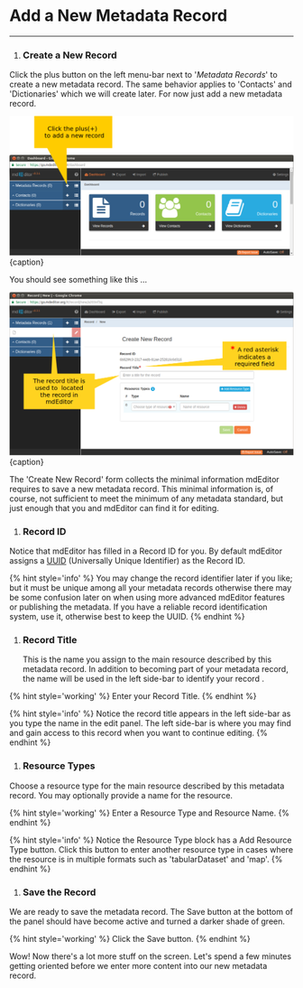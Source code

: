 # Add a New Metadata Record

---

<!-- tasks -->

1. ### Create a New Record
Click the plus  <span class="btn btn-sm btn-primary"><i class="fa fa-plus"></i></span> button on the left menu-bar next to '*Metadata Records*' to create a new metadata record.  The same behavior applies to 'Contacts' and 'Dictionaries' which we will create later.  For now just add a new metadata record.

  ![Adding a new record](/assets/get-started/add-record.png){caption}

  You should see something like this ...

  ![The newly created, unsaved record](/assets/get-started/new-record.png){caption}

  The 'Create New Record' form collects the minimal information mdEditor requires to save a new metadata record.  This minimal information is, of course, not sufficient to meet the minimum of any metadata standard, but just enough that you and mdEditor can find it for editing.

1. ### Record ID <i class="fa fa-star required" title="Required"></i>
  Notice that mdEditor has filled in a Record ID for you.  By default mdEditor assigns a [UUID](https://tools.ietf.org/html/rfc4122) (Universally Unique Identifier) as the Record ID.

  {% hint style='info' %}
  You may change the record identifier later if you like; but it must be unique among all your metadata records otherwise there may be some confusion later on when using more advanced mdEditor features or publishing the metadata.  If you have a reliable record identification system, use it, otherwise best to keep the UUID.
  {% endhint %}

1. ### Record Title <i class="fa fa-star required" title="Required"></i>
    This is the name you assign to the main resource described by this metadata record.  In addition to becoming part of your metadata record, the name will be used in the left side-bar to identify your record .

  {% hint style='working' %}
  Enter your Record Title.
  {% endhint %}

  {% hint style='info' %}
  Notice the record title appears in the left side-bar as you type the name in the edit panel.  The left side-bar is where you may find and gain access to this record when you want to continue editing.
  {% endhint %}

1. ### Resource Types <i class="fa fa-star required" title="Required"></i>
Choose a resource type for the main resource described by this metadata record.  You may optionally provide a name for the resource.

  {% hint style='working' %}
  Enter a Resource Type and Resource Name.
  {% endhint %}

  {% hint style='info' %}
  Notice the Resource Type block has a <span class="btn btn-info btn-sm"><i class="fa fa-plus"></i> Add Resource Type</span> button.  Click this button to enter another resource type in cases where the resource is in multiple formats such as 'tabularDataset' and 'map'.
  {% endhint %}

1. ### Save the Record
We are ready to save the metadata record.  The <span class="btn btn-sm btn-success">Save</span> button at the bottom of the panel should have become active and turned a darker shade of green.

  {% hint style='working' %}
  Click the <span class="btn btn-success">Save</span> button.
  {% endhint %}

<!-- endtasks -->

Wow! Now there's a lot more stuff on the screen. Let's spend a few minutes getting oriented before we enter more content into our new metadata record.
